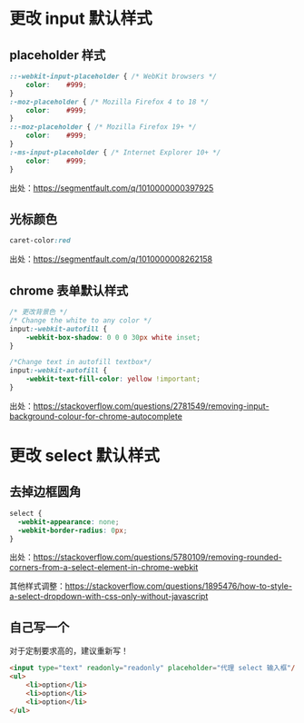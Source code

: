 # 更改 input 默认样式

## placeholder 样式

```css
::-webkit-input-placeholder { /* WebKit browsers */
    color:    #999;
}
:-moz-placeholder { /* Mozilla Firefox 4 to 18 */
    color:    #999;
}
::-moz-placeholder { /* Mozilla Firefox 19+ */
    color:    #999;
}
:-ms-input-placeholder { /* Internet Explorer 10+ */
    color:    #999;
}
```

出处：https://segmentfault.com/q/1010000000397925

## 光标颜色

```css
caret-color:red
```

出处：https://segmentfault.com/q/1010000008262158

## chrome 表单默认样式

```css
/* 更改背景色 */
/* Change the white to any color */
input:-webkit-autofill {
    -webkit-box-shadow: 0 0 0 30px white inset;
}

/*Change text in autofill textbox*/
input:-webkit-autofill {
    -webkit-text-fill-color: yellow !important;
}
```

出处：https://stackoverflow.com/questions/2781549/removing-input-background-colour-for-chrome-autocomplete

# 更改 select 默认样式

## 去掉边框圆角

```css
select {
  -webkit-appearance: none;
  -webkit-border-radius: 0px;
}
```

出处：https://stackoverflow.com/questions/5780109/removing-rounded-corners-from-a-select-element-in-chrome-webkit

其他样式调整：https://stackoverflow.com/questions/1895476/how-to-style-a-select-dropdown-with-css-only-without-javascript

## 自己写一个

对于定制要求高的，建议重新写！

```html
<input type="text" readonly="readonly" placeholder="代理 select 输入框"/>
<ul>
    <li>option</li>
    <li>option</li>
    <li>option</li>
</ul>
```
